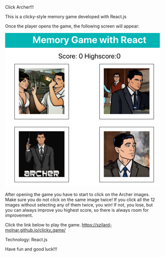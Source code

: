 Click Archer!!!

This is a clicky-style memory game developed with React.js

Once the player opens the game, the following screen will appear:

![app screenshot](/images/archer.png)

After opening the game you have to start to click on the Archer images. Make sure you do not click on the same image twice! If you click all the 12 images without selecting any of them twice, you win! If not, you lose, but you can always improve you highest score, so there is always room for improvement.

Click the link below to play the game.
https://szilard-molnar.github.io/clicky_game/

Technology: React.js

Have fun and good luck!!!